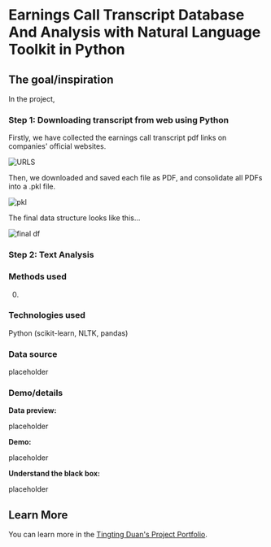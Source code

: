 # Earnings Call Transcript Database And Analysis with Natural Language Toolkit in Python

## The goal/inspiration

In the project, 

### Step 1: Downloading transcript from web using Python

Firstly, we have collected the earnings call transcript pdf links on companies' official websites. 

![URLS](https://user-images.githubusercontent.com/44503223/123524021-4c135400-d68d-11eb-9674-7fa6e074fd28.png)

Then, we downloaded and saved each file as PDF, and consolidate all PDFs into a .pkl file. 

![pkl](https://user-images.githubusercontent.com/44503223/123524101-ab716400-d68d-11eb-8cca-010352b3a66c.png)

The final data structure looks like this...  

![final df](https://user-images.githubusercontent.com/44503223/123524144-f1c6c300-d68d-11eb-9c8c-e6bda286ed6d.png)

### Step 2: Text Analysis


### Methods used

0) 

### Technologies used

Python (scikit-learn, NLTK, pandas)

### Data source

placeholder

### Demo/details

**Data preview:**

placeholder

**Demo:**

placeholder

**Understand the black box:**

placeholder



## Learn More

You can learn more in the [Tingting Duan's Project Portfolio](https://tingting0618.github.io).

